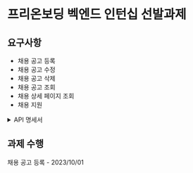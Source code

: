 # 프리온보딩 벡엔드 인턴십 선발과제

## 요구사항
* 채용 공고 등록
* 채용 공고 수정
* 채용 공고 삭제
* 채용 공고 조회
* 채용 상세 페이지 조회
* 채용 지원

<details>
<summary>API 명세서</summary>

| function    | method | url      | request                                                                                                                                                                                                                                                                                                                            | response|  
|-------------|--------|----------|------------------------------------------------------------------------------------------------------------------------------------------------------------------------------------------------------------------------------------------------------------------------------------------------------------------------------------|---|
| 채용 공고 등록    | POST   | /hiring  | {<br> &nbsp;&nbsp;&nbsp;&nbsp;&nbsp; "company_id" : 1, <br> &nbsp;&nbsp;&nbsp;&nbsp;&nbsp;&nbsp;"position" : "백엔드 주니어 개발자", <br> &nbsp;&nbsp;&nbsp;&nbsp;&nbsp;&nbsp;"reward" : 1000000, <br> &nbsp;&nbsp;&nbsp;&nbsp;&nbsp;&nbsp;"description" : "원티드랩에서 백...", <br> &nbsp;&nbsp;&nbsp;&nbsp;&nbsp;&nbsp;"skill" : "Python"<br> } | {<br> &nbsp;&nbsp;&nbsp;&nbsp;&nbsp; "code" : 200, <br> &nbsp;&nbsp;&nbsp;&nbsp;&nbsp;&nbsp;"message" : "success", <br> &nbsp;&nbsp;&nbsp;&nbsp;&nbsp;&nbsp;"result" : "{<br> &nbsp;&nbsp;&nbsp;&nbsp;&nbsp;&nbsp;&nbsp;&nbsp;&nbsp;&nbsp;&nbsp; "company_id" : 1, <br> &nbsp;&nbsp;&nbsp;&nbsp;&nbsp;&nbsp;&nbsp;&nbsp;&nbsp;&nbsp;&nbsp;&nbsp;"position" : "백엔드 주니어 개발자", <br> &nbsp;&nbsp;&nbsp;&nbsp;&nbsp;&nbsp;&nbsp;&nbsp;&nbsp;&nbsp;&nbsp;&nbsp;"reward" : 1000000, <br> &nbsp;&nbsp;&nbsp;&nbsp;&nbsp;&nbsp;&nbsp;&nbsp;&nbsp;&nbsp;&nbsp;&nbsp;"description" : "원티드랩에서 백...", <br> &nbsp;&nbsp;&nbsp;&nbsp;&nbsp;&nbsp;&nbsp;&nbsp;&nbsp;&nbsp;&nbsp;&nbsp;"skill" : "Python"<br> &nbsp;&nbsp;&nbsp;&nbsp;&nbsp;&nbsp;}" <br> }|
| 채용 공고 수정    | PUT    | /hiring/{postId} | {<br> &nbsp;&nbsp;&nbsp;&nbsp;&nbsp;&nbsp;"position" : "백엔드 주니어 개발자", <br> &nbsp;&nbsp;&nbsp;&nbsp;&nbsp;&nbsp;"reward" : 1500000, <br> &nbsp;&nbsp;&nbsp;&nbsp;&nbsp;&nbsp;"description" : "원티드랩에서 백...", <br> &nbsp;&nbsp;&nbsp;&nbsp;&nbsp;&nbsp;"skill" : "Python"<br> }                                                       | {<br> &nbsp;&nbsp;&nbsp;&nbsp;&nbsp; "code" : 200, <br> &nbsp;&nbsp;&nbsp;&nbsp;&nbsp;&nbsp;"message" : "success", <br> &nbsp;&nbsp;&nbsp;&nbsp;&nbsp;&nbsp;"result" : "{<br> &nbsp;&nbsp;&nbsp;&nbsp;&nbsp;&nbsp;&nbsp;&nbsp;&nbsp;&nbsp;&nbsp; "company_id" : 1, <br> &nbsp;&nbsp;&nbsp;&nbsp;&nbsp;&nbsp;&nbsp;&nbsp;&nbsp;&nbsp;&nbsp;&nbsp;"position" : "백엔드 주니어 개발자", <br> &nbsp;&nbsp;&nbsp;&nbsp;&nbsp;&nbsp;&nbsp;&nbsp;&nbsp;&nbsp;&nbsp;&nbsp;"reward" : 1000000, <br> &nbsp;&nbsp;&nbsp;&nbsp;&nbsp;&nbsp;&nbsp;&nbsp;&nbsp;&nbsp;&nbsp;&nbsp;"description" : "원티드랩에서 백...", <br> &nbsp;&nbsp;&nbsp;&nbsp;&nbsp;&nbsp;&nbsp;&nbsp;&nbsp;&nbsp;&nbsp;&nbsp;"skill" : "Django"<br> &nbsp;&nbsp;&nbsp;&nbsp;&nbsp;&nbsp;}" <br> }|
| 채용 공고 삭제    | DELETE | /hiring/{postId} |                                                                                                                                                                                                                                                                                                                                    | {<br> &nbsp;&nbsp;&nbsp;&nbsp;&nbsp; "code" : 200, <br> &nbsp;&nbsp;&nbsp;&nbsp;&nbsp;&nbsp;"message" : "success", <br>}|
| 채용 공고 조회    | GET    | /hiring  | ?page=1&size=16                                                                                                                                                                                                                                                                                                                    | {<br> &nbsp;&nbsp;&nbsp;&nbsp;&nbsp; "code" : 200, <br> &nbsp;&nbsp;&nbsp;&nbsp;&nbsp;&nbsp;"message" : "success", <br> &nbsp;&nbsp;&nbsp;&nbsp;&nbsp;&nbsp;"result" : "{<br> &nbsp;&nbsp;&nbsp;&nbsp;&nbsp;&nbsp;&nbsp;&nbsp;&nbsp;&nbsp;&nbsp; "company_id" : 1, <br> &nbsp;&nbsp;&nbsp;&nbsp;&nbsp;&nbsp;&nbsp;&nbsp;&nbsp;&nbsp;&nbsp;&nbsp;"position" : "백엔드 주니어 개발자", <br> &nbsp;&nbsp;&nbsp;&nbsp;&nbsp;&nbsp;&nbsp;&nbsp;&nbsp;&nbsp;&nbsp;&nbsp;"reward" : 1000000, <br> &nbsp;&nbsp;&nbsp;&nbsp;&nbsp;&nbsp;&nbsp;&nbsp;&nbsp;&nbsp;&nbsp;&nbsp;"description" : "원티드랩에서 백...", <br> &nbsp;&nbsp;&nbsp;&nbsp;&nbsp;&nbsp;&nbsp;&nbsp;&nbsp;&nbsp;&nbsp;&nbsp;"skill" : "Django"<br> &nbsp;&nbsp;&nbsp;&nbsp;&nbsp;&nbsp;}"<br>&nbsp;&nbsp;&nbsp;&nbsp;"{<br> &nbsp;&nbsp;&nbsp;&nbsp;&nbsp;&nbsp;&nbsp;&nbsp;&nbsp;&nbsp;&nbsp; "company_id" : 2, <br> &nbsp;&nbsp;&nbsp;&nbsp;&nbsp;&nbsp;&nbsp;&nbsp;&nbsp;&nbsp;&nbsp;&nbsp;"position" : "백엔드 주니어 개발자", <br> &nbsp;&nbsp;&nbsp;&nbsp;&nbsp;&nbsp;&nbsp;&nbsp;&nbsp;&nbsp;&nbsp;&nbsp;"reward" : 1000000, <br> &nbsp;&nbsp;&nbsp;&nbsp;&nbsp;&nbsp;&nbsp;&nbsp;&nbsp;&nbsp;&nbsp;&nbsp;"description" : "원티드랩에서 백...", <br> &nbsp;&nbsp;&nbsp;&nbsp;&nbsp;&nbsp;&nbsp;&nbsp;&nbsp;&nbsp;&nbsp;&nbsp;"skill" : "Python"<br> &nbsp;&nbsp;&nbsp;&nbsp;&nbsp;&nbsp;}"<br>&nbsp;&nbsp;&nbsp;&nbsp;"{<br> &nbsp;&nbsp;&nbsp;&nbsp;&nbsp;&nbsp;&nbsp;&nbsp;&nbsp;&nbsp;&nbsp; "company_id" : 3, <br> &nbsp;&nbsp;&nbsp;&nbsp;&nbsp;&nbsp;&nbsp;&nbsp;&nbsp;&nbsp;&nbsp;&nbsp;"position" : "백엔드 주니어 개발자", <br> &nbsp;&nbsp;&nbsp;&nbsp;&nbsp;&nbsp;&nbsp;&nbsp;&nbsp;&nbsp;&nbsp;&nbsp;"reward" : 1000000, <br> &nbsp;&nbsp;&nbsp;&nbsp;&nbsp;&nbsp;&nbsp;&nbsp;&nbsp;&nbsp;&nbsp;&nbsp;"description" : "원티드랩에서 백...", <br> &nbsp;&nbsp;&nbsp;&nbsp;&nbsp;&nbsp;&nbsp;&nbsp;&nbsp;&nbsp;&nbsp;&nbsp;"skill" : "Python"<br> &nbsp;&nbsp;&nbsp;&nbsp;&nbsp;&nbsp;}"<br>&nbsp;&nbsp;&nbsp;&nbsp;"{<br> &nbsp;&nbsp;&nbsp;&nbsp;&nbsp;&nbsp;&nbsp;&nbsp;&nbsp;&nbsp;&nbsp; "company_id" : 4, <br> &nbsp;&nbsp;&nbsp;&nbsp;&nbsp;&nbsp;&nbsp;&nbsp;&nbsp;&nbsp;&nbsp;&nbsp;"position" : "백엔드 주니어 개발자", <br> &nbsp;&nbsp;&nbsp;&nbsp;&nbsp;&nbsp;&nbsp;&nbsp;&nbsp;&nbsp;&nbsp;&nbsp;"reward" : 1000000, <br> &nbsp;&nbsp;&nbsp;&nbsp;&nbsp;&nbsp;&nbsp;&nbsp;&nbsp;&nbsp;&nbsp;&nbsp;"description" : "원티드랩에서 백...", <br> &nbsp;&nbsp;&nbsp;&nbsp;&nbsp;&nbsp;&nbsp;&nbsp;&nbsp;&nbsp;&nbsp;&nbsp;"skill" : "Python"<br> &nbsp;&nbsp;&nbsp;&nbsp;&nbsp;&nbsp;}" <br> } |
| 채용 공고 상세 조회 |GET| /hiring/{postId} |    |{<br>&nbsp;&nbsp;&nbsp;&nbsp;&nbsp; "company_id" : 1, <br> &nbsp;&nbsp;&nbsp;&nbsp;&nbsp;&nbsp;"position" : "백엔드 주니어 개발자", <br> &nbsp;&nbsp;&nbsp;&nbsp;&nbsp;&nbsp;"reward" : 1000000, <br> &nbsp;&nbsp;&nbsp;&nbsp;&nbsp;&nbsp;"description" : "원티드랩에서 백...", <br> &nbsp;&nbsp;&nbsp;&nbsp;&nbsp;&nbsp;"skill" : "Python"<br> } |
| 채용 지원       |POST| /applying| {<br> &nbsp;&nbsp;&nbsp;&nbsp;&nbsp; "post_id" : 1, <br> &nbsp;&nbsp;&nbsp;&nbsp;&nbsp;&nbsp;"user_id" : 1<br> } |{<br> &nbsp;&nbsp;&nbsp;&nbsp;&nbsp; "user_id"  : 1,<br> &nbsp;&nbsp;&nbsp;&nbsp;&nbsp; "company_id" : 1, <br> &nbsp;&nbsp;&nbsp;&nbsp;&nbsp;&nbsp;"position" : "백엔드 주니어 개발자", <br> &nbsp;&nbsp;&nbsp;&nbsp;&nbsp;&nbsp;"reward" : 1000000, <br> &nbsp;&nbsp;&nbsp;&nbsp;&nbsp;&nbsp;"description" : "원티드랩에서 백...", <br> &nbsp;&nbsp;&nbsp;&nbsp;&nbsp;&nbsp;"skill" : "Python"<br> } |
</details>

## 과제 수행
채용 공고 등록 - 2023/10/01